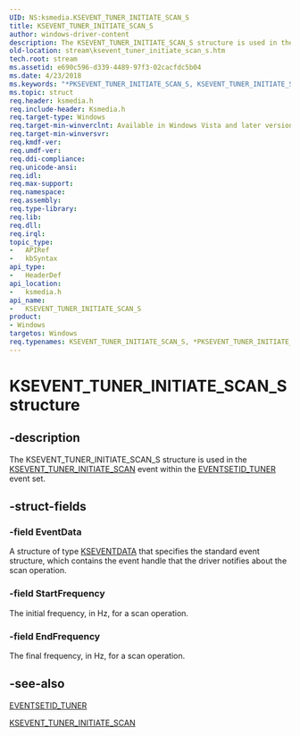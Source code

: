```yaml
---
UID: NS:ksmedia.KSEVENT_TUNER_INITIATE_SCAN_S
title: KSEVENT_TUNER_INITIATE_SCAN_S
author: windows-driver-content
description: The KSEVENT_TUNER_INITIATE_SCAN_S structure is used in the KSEVENT_TUNER_INITIATE_SCAN event within the EVENTSETID_TUNER event set.
old-location: stream\ksevent_tuner_initiate_scan_s.htm
tech.root: stream
ms.assetid: e690c596-d339-4489-97f3-02cacfdc5b04
ms.date: 4/23/2018
ms.keywords: "*PKSEVENT_TUNER_INITIATE_SCAN_S, KSEVENT_TUNER_INITIATE_SCAN_S, KSEVENT_TUNER_INITIATE_SCAN_S structure [Streaming Media Devices], PKSEVENT_TUNER_INITIATE_SCAN_S, PKSEVENT_TUNER_INITIATE_SCAN_S structure pointer [Streaming Media Devices], ksmedia/KSEVENT_TUNER_INITIATE_SCAN_S, ksmedia/PKSEVENT_TUNER_INITIATE_SCAN_S, stream.ksevent_tuner_initiate_scan_s, vidcapstruct_569c5d77-3ec5-48ed-bf87-0c41297d8f9b.xml"
ms.topic: struct
req.header: ksmedia.h
req.include-header: Ksmedia.h
req.target-type: Windows
req.target-min-winverclnt: Available in Windows Vista and later versions of the operating system.
req.target-min-winversvr: 
req.kmdf-ver: 
req.umdf-ver: 
req.ddi-compliance: 
req.unicode-ansi: 
req.idl: 
req.max-support: 
req.namespace: 
req.assembly: 
req.type-library: 
req.lib: 
req.dll: 
req.irql: 
topic_type:
-	APIRef
-	kbSyntax
api_type:
-	HeaderDef
api_location:
-	ksmedia.h
api_name:
-	KSEVENT_TUNER_INITIATE_SCAN_S
product:
- Windows
targetos: Windows
req.typenames: KSEVENT_TUNER_INITIATE_SCAN_S, *PKSEVENT_TUNER_INITIATE_SCAN_S
---
```


# KSEVENT_TUNER_INITIATE_SCAN_S structure


## -description


The KSEVENT_TUNER_INITIATE_SCAN_S structure is used in the <a href="https://msdn.microsoft.com/library/windows/hardware/ff561898">KSEVENT_TUNER_INITIATE_SCAN</a> event within the <a href="https://msdn.microsoft.com/library/windows/hardware/ff559566">EVENTSETID_TUNER</a> event set. 


## -struct-fields




### -field EventData

A structure of type <a href="https://msdn.microsoft.com/library/windows/hardware/ff561750">KSEVENTDATA</a> that specifies the standard event structure, which contains the event handle that the driver notifies about the scan operation. 


### -field StartFrequency

The initial frequency, in Hz, for a scan operation. 


### -field EndFrequency

The final frequency, in Hz, for a scan operation.  


## -see-also




<a href="https://msdn.microsoft.com/library/windows/hardware/ff559566">EVENTSETID_TUNER</a>



<a href="https://msdn.microsoft.com/library/windows/hardware/ff561898">KSEVENT_TUNER_INITIATE_SCAN</a>
 

 

